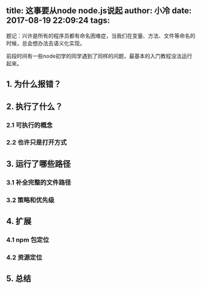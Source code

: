 title: 这事要从node node.js说起
author: 小冷
date: 2017-08-19 22:09:24
tags:
---
题记：兴许是所有的程序员都有命名困难症，当我们在变量、方法、文件等命名的时候，总会想办法去语义化实现。

前段时间有一些node初学的同学遇到了同样的问题，最基本的入门教程没法运行起来。

<!--more-->

## 1. 为什么报错？

## 2. 执行了什么？

### 2.1 可执行的概念

### 2.2 也许只是打开方式

## 3. 运行了哪些路径

### 3.1 补全完整的文件路径

### 3.2 策略和优先级

## 4. 扩展

### 4.1 npm 包定位

### 4.2 资源定位

## 5. 总结
